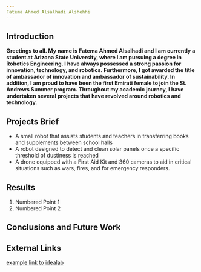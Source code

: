 ```yaml
---
Fatema Ahmed Alsalhadi Alshehhi 
---
```




## Introduction

**Greetings to all. My name is Fatema Ahmed Alsalhadi and I am currently a student at Arizona State University, where I am pursuing a degree in Robotics Engineering. I have always possessed a strong passion for innovation, technology, and robotics. Furthermore, I got awarded the title of ambassador of innovation and ambassador of sustainability. In addition, I am proud to have been the first Emirati female to join the St. Andrews Summer program. Throughout my academic journey, I have undertaken several projects that have revolved around robotics and technology.**


## Projects Brief 

* A small robot that assists students and teachers in transferring books and supplements between school halls
* A robot designed to detect and clean solar panels once a specific threshold of dustiness is reached
* A drone equipped with a First Aid Kit and 360 cameras to aid in critical situations such as wars, fires, and for emergency responders.


## Results

1. Numbered Point 1
1. Numbered Point 2


## Conclusions and Future Work

## External Links

[example link to idealab](https://idealab.asu.edu)


